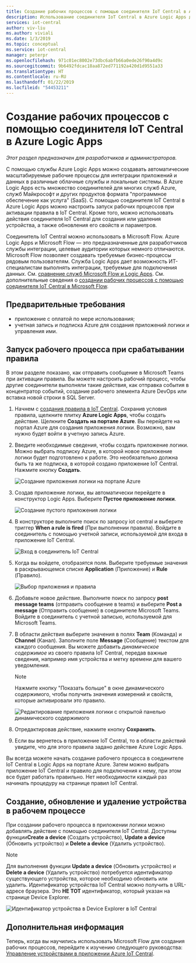 ```yaml
---
title: Создание рабочих процессов с помощью соединителя IoT Central в Azure Logic Apps | Документация Майкрософт
description: Использование соединителя IoT Central в Azure Logic Apps для запуска рабочих процессов, а также создания, обновления и удаления устройств в этих процессах.
services: iot-central
author: viv-liu
ms.author: viviali
ms.date: 1/3/2019
ms.topic: conceptual
ms.service: iot-central
manager: peterpr
ms.openlocfilehash: 971c01ec8002e73dbc6abfb66a0ede26f90a4d9c
ms.sourcegitcommit: 9b6492fdcac18aa872ed771192a420d1d9551a33
ms.translationtype: HT
ms.contentlocale: ru-RU
ms.lasthandoff: 01/22/2019
ms.locfileid: "54453211"
---
```

# <a name="build-workflows-with-the-iot-central-connector-in-azure-logic-apps"></a>Создание рабочих процессов с помощью соединителя IoT Central в Azure Logic Apps

*Этот раздел предназначен для разработчиков и администраторов.*

С помощью службы Azure Logic Apps можно создавать автоматические масштабируемые рабочие процессы для интеграции приложений и данных в различные облачные службы и локальные системы. В Azure Logic Apps есть множество соединителей для многих служб Azure, служб Майкрософт и других продуктов формата "программное обеспечение как услуга" (SaaS). С помощью соединителя IoT Central в Azure Logic Apps можно настроить запуск рабочих процессов при активации правила в IoT Central. Кроме того, можно использовать действия соединителя IoT Central для создания или удаления устройства, а также обновления его свойств и параметров. 

Соединитель IoT Central можно использовать в Microsoft Flow. Azure Logic Apps и Microsoft Flow — это предназначенные для разработчиков службы интеграции, целевые аудитории которых немного отличаются. Microsoft Flow позволяет создавать требуемые бизнес-процессы рядовым пользователям. Служба Logic Apps дает возможность ИТ-специалистам выполнять интеграции, требуемые для подключения данных. См. [сравнение служб Microsoft Flow и Logic Apps](https://docs.microsoft.com/azure/azure-functions/functions-compare-logic-apps-ms-flow-webjobs). См. дополнительные сведения о [создании рабочих процессов с помощью соединителя IoT Central в Microsoft Flow](howto-add-microsoft-flow.md). 

## <a name="prerequisites"></a>Предварительные требования

- приложение с оплатой по мере использования;
- учетная запись и подписка Azure для создания приложений логики и управления ими.

## <a name="trigger-a-workflow-when-a-rule-is-triggered"></a>Запуск рабочего процесса при срабатывании правила

В этом разделе показано, как отправить сообщение в Microsoft Teams при активации правила. Вы можете настроить рабочий процесс, чтобы другие соединители выполняли такие действия, как отправка события в концентратор событий, создание рабочего элемента Azure DevOps или вставка новой строки в SQL Server.

1. Начнем с [создания правила в IoT Central](howto-create-telemetry-rules.md). Сохранив условия правила, щелкните плитку **Azure Logic Apps**, чтобы создать действие. Щелкните **Создать на портале Azure**. Вы перейдете на портал Azure для создания приложения логики. Возможно, вам нужно будет войти в учетную запись Azure.

1. Введите необходимые сведения, чтобы создать приложение логики. Можно выбрать подписку Azure, в которой новое приложение логики будет подготовлено к работе. Это необязательно должна быть та же подписка, в которой создано приложение IoT Central. Нажмите кнопку **Создать**.

    ![Создание приложения логики на портале Azure](./media/howto-build-azure-logic-apps/createinazureportal.PNG)

1. Создав приложение логики, вы автоматически перейдете в конструктор Logic Apps. Выберите **Пустое приложение логики**. 

    ![Создание пустого приложения логики](./media/howto-build-azure-logic-apps/blanklogicapp.PNG)

1. В конструкторе выполните поиск по запросу iot central и выберите триггер **When a rule is fired** (При выполнении правила). Войдите в соединитель с помощью учетной записи, используемой для входа в приложение IoT Central. 

    ![Вход в соединитель IoT Central](./media/howto-build-azure-logic-apps/addtrigger.PNG)

1. Когда вы войдете, отобразятся поля. Выберите требуемые значения в раскрывающемся списке **Application** (Приложение) и **Rule** (Правило).

    ![Выбор приложения и правила](./media/howto-build-azure-logic-apps/pickappandrule.PNG)

1. Добавьте новое действие. Выполните поиск по запросу **post message teams** (отправить сообщение в teams) и выберите **Post a message** (Отправить сообщение) в соединителе Microsoft Teams. Войдите в соединитель с учетной записью, используемой для Microsoft Teams. 

1. В области действия выберите значения в полях **Team** (Команда) и **Channel** (Канал). Заполните поле **Message** (Сообщение) текстом для каждого сообщения. Вы можете добавить *динамическое содержимое* из своего правила IoT Central, передав важные сведения, например имя устройства и метку времени для вашего уведомления.
    > [!NOTE]
    > Нажмите кнопку "Показать больше" в окне динамического содержимого, чтобы получить значения измерений и свойств, которые активировали это правило.

    ![Редактирование приложения логики с открытой панелью динамического содержимого](./media/howto-build-azure-logic-apps/buildworkflow.PNG)

1. Отредактировав действие, нажмите кнопку **Сохранить**.

1. Если вы вернетесь в приложение IoT Central, то в области действий увидите, что для этого правила задано действие Azure Logic Apps.

Вы всегда можете начать создание рабочего процесса в соединителе IoT Central в Logic Apps на портале Azure. Затем можно выбрать приложение IoT Central и правило для подключения к нему, при этом все будет работать правильно. Нет необходимости каждый раз начинать процедуру на странице правил IoT Central.

## <a name="create-update-and-delete-a-device-in-a-workflow"></a>Создание, обновление и удаление устройства в рабочем процессе

При создании рабочего процесса в приложении логики можно добавлять действие с помощью соединителя IoT Central. Доступны функции**Create a device** (Создать устройство), **Update a device** (Обновить устройство) и **Delete a device** (Удалить устройство).
> [!NOTE]
> Для выполнения функции **Update a device** (Обновить устройство) и **Delete a device** (Удалить устройство) потребуется идентификатор существующего устройства, которое необходимо обновить или удалить. Идентификатор устройства IoT Central можно получить в URL-адресе браузера. Это **НЕ ТОТ** идентификатор, который указан на странице Device Explorer.

![Идентификатор устройства в Device Explorer в IoT Central](./media/howto-build-azure-logic-apps/iotcdeviceid.PNG)
  

## <a name="next-steps"></a>Дополнительная информация
Теперь, когда вы научились использовать Microsoft Flow для создания рабочих процессов, перейдите к изучению следующего руководства: [Управление устройствами в приложении Azure IoT Central](howto-manage-devices.md).
